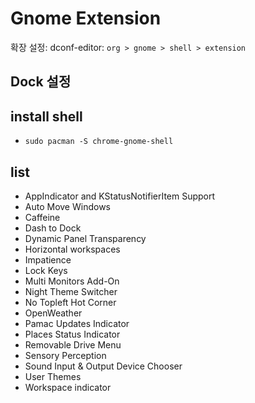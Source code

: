 # Gnome Extension

확장 설정: dconf-editor: `org > gnome > shell > extension`

## Dock 설정

## install shell

- `sudo pacman -S chrome-gnome-shell`

## list

- AppIndicator and KStatusNotifierItem Support
- Auto Move Windows
- Caffeine
- Dash to Dock
- Dynamic Panel Transparency
- Horizontal workspaces
- Impatience
- Lock Keys
- Multi Monitors Add-On
- Night Theme Switcher
- No Topleft Hot Corner
- OpenWeather
- Pamac Updates Indicator
- Places Status Indicator
- Removable Drive Menu
- Sensory Perception
- Sound Input & Output Device Chooser
- User Themes
- Workspace indicator
